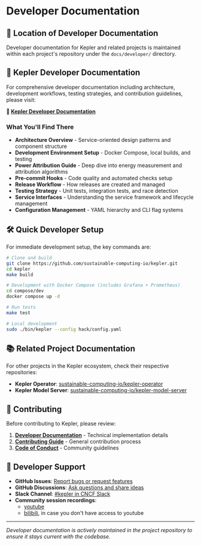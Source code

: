 # Developer Documentation

## 📍 Location of Developer Documentation

Developer documentation for Kepler and related projects is maintained within
each project's repository under the `docs/developer/` directory.

## 🔗 Kepler Developer Documentation

For comprehensive developer documentation including architecture, development
workflows, testing strategies, and contribution guidelines, please visit:

**🚀 [Kepler Developer Documentation](https://github.com/sustainable-computing-io/kepler/tree/main/docs/developer)**

### What You'll Find There

- **Architecture Overview** - Service-oriented design patterns and component structure
- **Development Environment Setup** - Docker Compose, local builds, and testing
- **Power Attribution Guide** - Deep dive into energy measurement and attribution algorithms
- **Pre-commit Hooks** - Code quality and automated checks setup
- **Release Workflow** - How releases are created and managed
- **Testing Strategy** - Unit tests, integration tests, and race detection
- **Service Interfaces** - Understanding the service framework and lifecycle management
- **Configuration Management** - YAML hierarchy and CLI flag systems

## 🛠️ Quick Developer Setup

For immediate development setup, the key commands are:

```bash
# Clone and build
git clone https://github.com/sustainable-computing-io/kepler.git
cd kepler
make build

# Development with Docker Compose (includes Grafana + Prometheus)
cd compose/dev
docker compose up -d

# Run tests
make test

# Local development
sudo ./bin/kepler --config hack/config.yaml
```

## 📚 Related Project Documentation

For other projects in the Kepler ecosystem, check their respective repositories:

- **Kepler Operator**: [sustainable-computing-io/kepler-operator](https://github.com/sustainable-computing-io/kepler-operator)
- **Kepler Model Server**: [sustainable-computing-io/kepler-model-server](https://github.com/sustainable-computing-io/kepler-model-server)

## 🤝 Contributing

Before contributing to Kepler, please review:

1. **[Developer Documentation](https://github.com/sustainable-computing-io/kepler/tree/main/docs/developer)** - Technical implementation details
2. **[Contributing Guide](../../project/contributing.md)** - General contribution process
3. **[Code of Conduct](https://github.com/sustainable-computing-io/kepler/blob/main/CODE_OF_CONDUCT.md)** - Community guidelines

## 💬 Developer Support

- **GitHub Issues**: [Report bugs or request features](https://github.com/sustainable-computing-io/kepler/issues)
- **GitHub Discussions**: [Ask questions and share ideas](https://github.com/sustainable-computing-io/kepler/discussions)
- **Slack Channel**: [#kepler in CNCF Slack](https://cloud-native.slack.com/archives/C06HYDN4A01)
- **Community session recordings**:
  - [youtube](https://youtube.com/playlist?list=PL8-Q56LqwwAjox1MSt8VzviKO-PBD4zue&si=pJhOwkatydv3-c1t)
  - [bilibili](https://space.bilibili.com/276546/lists/2476604), in case you don't have access to youtube

---

*Developer documentation is actively maintained in the project repository to ensure it stays current with the codebase.*
